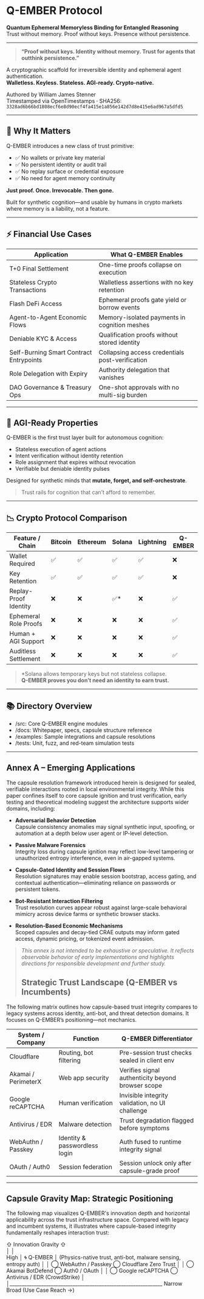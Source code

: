 
 # Q-EMBER Protocol

**Quantum Ephemeral Memoryless Binding for Entangled Reasoning**  
Trust without memory. Proof without keys. Presence without persistence.

---

> **“Proof without keys. Identity without memory. Trust for agents that outthink persistence.”**

A cryptographic scaffold for irreversible identity and ephemeral agent authentication.  
**Walletless. Keyless. Stateless. AGI-ready. Crypto-native.**

Authored by William James Stenner  
Timestamped via OpenTimestamps · SHA256: `3328ad6b66bd1808ecf6e8d90ecf4fa415e1a856e142d7d8e415e6ad967a5dfd5`

---

## 🔑 Why It Matters

Q-EMBER introduces a new class of trust primitive:
- ✅ No wallets or private key material
- ✅ No persistent identity or audit trail
- ✅ No replay surface or credential exposure
- ✅ No need for agent memory continuity

**Just proof. Once. Irrevocable. Then gone.**

Built for synthetic cognition—and usable by humans in crypto markets where memory is a liability, not a feature.

---

## ⚡ Financial Use Cases

| Application                                | What Q-EMBER Enables                             |
|--------------------------------------------|---------------------------------------------------|
| T+0 Final Settlement                        | One-time proofs collapse on execution            |
| Stateless Crypto Transactions              | Walletless assertions with no key retention      |
| Flash DeFi Access                          | Ephemeral proofs gate yield or borrow events     |
| Agent-to-Agent Economic Flows              | Memory-isolated payments in cognition meshes     |
| Deniable KYC & Access                      | Qualification proofs without stored identity     |
| Self-Burning Smart Contract Entrypoints    | Collapsing access credentials post-verification  |
| Role Delegation with Expiry                | Authority delegation that vanishes               |
| DAO Governance & Treasury Ops              | One-shot approvals with no multi-sig burden      |

---

## 🧠 AGI-Ready Properties

Q-EMBER is the first trust layer built for autonomous cognition:

- Stateless execution of agent actions  
- Intent verification without identity retention  
- Role assignment that expires without revocation  
- Verifiable but deniable identity pulses

Designed for synthetic minds that **mutate, forget, and self-orchestrate**.

> Trust rails for cognition that can’t afford to remember.

---

## 📉 Crypto Protocol Comparison

| Feature / Chain      | Bitcoin | Ethereum | Solana | Lightning | Q-EMBER |
|----------------------|---------|----------|--------|-----------|---------|
| Wallet Required       | ✅      | ✅       | ✅     | ✅        | ❌      |
| Key Retention         | ✅      | ✅       | ✅     | ✅        | ❌      |
| Replay-Proof Identity | ❌      | ❌       | ✅*    | ❌        | ✅      |
| Ephemeral Role Proofs | ❌      | ❌       | ❌     | ❌        | ✅      |
| Human + AGI Support   | ❌      | ❌       | ❌     | ❌        | ✅      |
| Auditless Settlement  | ❌      | ❌       | ❌     | ❌        | ✅      |

> *Solana allows temporary keys but not stateless collapse.  
> **Q-EMBER proves you don’t need an identity to earn trust.**

---

## 📚 Directory Overview

- /src: Core Q-EMBER engine modules
- /docs: Whitepaper, specs, capsule structure reference
- /examples: Sample integrations and capsule resolutions
- /tests: Unit, fuzz, and red-team simulation tests

---

## Annex A – Emerging Applications

The capsule resolution framework introduced herein is designed for sealed, verifiable interactions rooted in local environmental integrity. While this paper confines itself to core capsule ignition and trust verification, early testing and theoretical modeling suggest the architecture supports wider domains, including:

- **Adversarial Behavior Detection**  
  Capsule consistency anomalies may signal synthetic input, spoofing, or automation at a depth below user agent or IP-level detection.

- **Passive Malware Forensics**  
  Integrity loss during capsule ignition may reflect low-level tampering or unauthorized entropy interference, even in air-gapped systems.

- **Capsule-Gated Identity and Session Flows**  
  Resolution signatures may enable session bootstrap, access gating, and contextual authentication—eliminating reliance on passwords or persistent tokens.

- **Bot-Resistant Interaction Filtering**  
  Trust resolution curves appear robust against large-scale behavioral mimicry across device farms or synthetic browser stacks.

- **Resolution-Based Economic Mechanisms**  
  Scoped capsules and decay-tied CRAE outputs may inform gated access, dynamic pricing, or tokenized event admission.

> *This annex is not intended to be exhaustive or speculative. It reflects observable behavior of early implementations and highlights directions for responsible development and further study.*
> ## Strategic Trust Landscape (Q-EMBER vs Incumbents)

The following matrix outlines how capsule-based trust integrity compares to legacy systems across identity, anti-bot, and threat detection domains. It focuses on Q-EMBER’s positioning—not mechanics.

| System / Company               | Function                          | Q-EMBER Differentiator                           |
|-------------------------------|-----------------------------------|--------------------------------------------------|
| Cloudflare                    | Routing, bot filtering            | Pre-session trust checks sealed in client env    |
| Akamai / PerimeterX           | Web app security                  | Verifies signal authenticity beyond browser scope|
| Google reCAPTCHA              | Human verification                | Invisible integrity validation, no UI challenge  |
| Antivirus / EDR               | Malware detection                 | Trust degradation flagged before symptoms        |
| WebAuthn / Passkey            | Identity & passwordless login     | Auth fused to runtime integrity signal           |
| OAuth / Auth0                 | Session federation                | Session unlock only after capsule-grade proof    |
---

## Capsule Gravity Map: Strategic Positioning

The following map visualizes Q-EMBER's innovation depth and horizontal applicability across the trust infrastructure space. Compared with legacy and incumbent systems, it illustrates where capsule-based integrity fundamentally reshapes interaction trust:

⇧ Innovation Gravity ⇧  
        │
        │                                     
   High │                     🌀 Q-EMBER
        │                    (Physics-native trust, anti-bot, malware sensing, entropy auth)
        │
        │          ◯ WebAuthn / Passkey     ◯ Cloudflare Zero Trust
        │
        │      ◯ Akamai BotDefend           ◯ Auth0 / OAuth
        │
        │   ◯ Google reCAPTCHA        ◯ Antivirus / EDR (CrowdStrike)
        │
        │_______________________________________________________________
                     Narrow                          Broad 
                  (Use Case Reach →)
